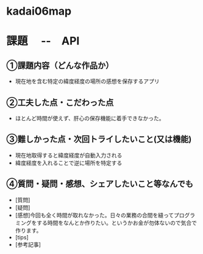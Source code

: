 # kadai06map

# 課題　 --　API

## ①課題内容（どんな作品か）
- 現在地を含む特定の緯度経度の場所の感想を保存するアプリ

## ②工夫した点・こだわった点
- ほとんど時間が使えず、肝心の保存機能に着手できなかった。

## ③難しかった点・次回トライしたいこと(又は機能)
- 現在地取得すると緯度経度が自動入力される
- 緯度経度を入れることで逆に場所を特定する

## ④質問・疑問・感想、シェアしたいこと等なんでも
- [質問]
- [疑問]　
- [感想]今回も全く時間が取れなかった。日々の業務の合間を縫ってプログラミングをする時間をなんとか作りたい。というかお金が勿体ないので気合で作ります。
- [tips]
- [参考記事]
